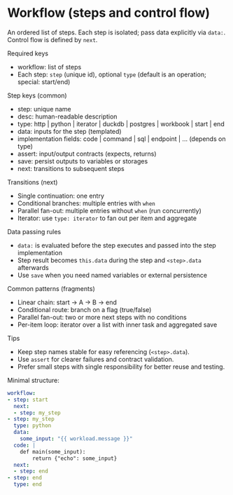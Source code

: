 # Workflow (steps and control flow)

An ordered list of steps. Each step is isolated; pass data explicitly via `data:`. Control flow is defined by `next`.

Required keys
- workflow: list of steps
- Each step: `step` (unique id), optional `type` (default is an operation; special: start/end)

Step keys (common)
- step: unique name
- desc: human-readable description
- type: http | python | iterator | duckdb | postgres | workbook | start | end
- data: inputs for the step (templated)
- implementation fields: code | command | sql | endpoint | ... (depends on type)
- assert: input/output contracts (expects, returns)
- save: persist outputs to variables or storages
- next: transitions to subsequent steps

Transitions (next)
- Single continuation: one entry
- Conditional branches: multiple entries with `when`
- Parallel fan-out: multiple entries without `when` (run concurrently)
- Iterator: use `type: iterator` to fan out per item and aggregate

Data passing rules
- `data:` is evaluated before the step executes and passed into the step implementation
- Step result becomes `this.data` during the step and `<step>.data` afterwards
- Use `save` when you need named variables or external persistence

Common patterns (fragments)
- Linear chain: start → A → B → end
- Conditional route: branch on a flag (true/false)
- Parallel fan-out: two or more next steps with no conditions
- Per-item loop: iterator over a list with inner task and aggregated save

Tips
- Keep step names stable for easy referencing (`<step>.data`).
- Use `assert` for clearer failures and contract validation.
- Prefer small steps with single responsibility for better reuse and testing.

Minimal structure:
```yaml
workflow:
- step: start
  next:
  - step: my_step
- step: my_step
  type: python
  data:
    some_input: "{{ workload.message }}"
  code: |
    def main(some_input):
        return {"echo": some_input}
  next:
  - step: end
- step: end
  type: end
```
